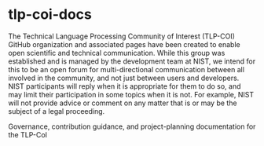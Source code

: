 # tlp-coi-docs
The Technical Language Processing Community of Interest (TLP-COI) GitHub organization and associated pages have been created to enable open scientific and technical communication. While this group was established and is managed by the development team at NIST, we intend for this to be an open forum for multi-directional communication between all involved in the community, and not just between users and developers. NIST participants will reply when it is appropriate for them to do so, and may limit their participation in some topics when it is not. For example, NIST will not provide advice or comment on any matter that is or may be the subject of a legal proceeding.

Governance, contribution guidance, and project-planning documentation for the TLP-CoI
